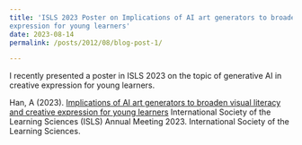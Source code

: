 ```yaml
---
title: 'ISLS 2023 Poster on Implications of AI art generators to broaden visual literacy and creative
expression for young learners'
date: 2023-08-14
permalink: /posts/2012/08/blog-post-1/

---
```


I recently presented a poster in ISLS 2023 on the topic of generative AI in creative expression for young learners. 

Han, A (2023). [Implications of AI art generators to broaden visual literacy and creative
expression for young learners](http://creativitylabs.com/pubs/2023%20-%20J23HanImplications.pdf) International Society of the Learning Sciences (ISLS)
Annual Meeting 2023. International Society of the Learning Sciences.

